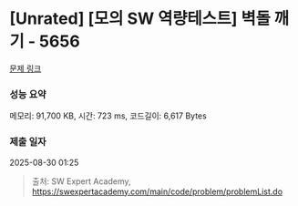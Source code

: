 # [Unrated] [모의 SW 역량테스트] 벽돌 깨기 - 5656 

[문제 링크](https://swexpertacademy.com/main/code/problem/problemDetail.do?contestProbId=AWXRQm6qfL0DFAUo) 

### 성능 요약

메모리: 91,700 KB, 시간: 723 ms, 코드길이: 6,617 Bytes

### 제출 일자

2025-08-30 01:25



> 출처: SW Expert Academy, https://swexpertacademy.com/main/code/problem/problemList.do